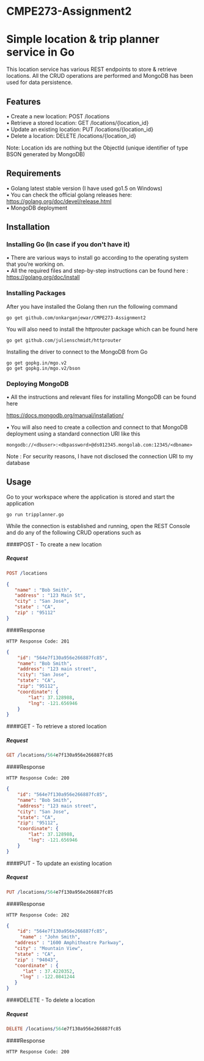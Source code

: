 # CMPE273-Assignment2
# Simple location & trip planner service in Go

This location service has various REST endpoints to store & retrieve locations. All the CRUD operations are performed and MongoDB has been used for data persistence.

## Features   

•	Create a new location:  POST   /locations    
•	Retrieve a stored location: GET  /locations/{location_id}    
•	Update an existing location: PUT /locations/{location_id}   
•	Delete a location: DELETE /locations/{location_id}   

Note: Location ids are nothing but the ObjectId (unique identifier of type BSON generated by MongoDB)   


## Requirements  
•	Golang latest stable version (I have used go1.5 on Windows)   
•	You can check the official golang releases here: https://golang.org/doc/devel/release.html  
• MongoDB deployment

## Installation

### Installing Go (In case if you don't have it)
•	There are various ways to install go according to the operating system that you’re working on.   
•	All the required files and step-by-step instructions can be found here : https://golang.org/doc/install    

### Installing Packages
After you have installed the Golang then run the following command      
```
go get github.com/onkarganjewar/CMPE273-Assignment2
```

You will also need to install the httprouter package which can be found here  
```
go get github.com/julienschmidt/httprouter
```

Installing the driver to connect to the MongoDB from Go
```
go get gopkg.in/mgo.v2
go get gopkg.in/mgo.v2/bson
```


### Deploying MongoDB

• All the instructions and relevant files for installing MongoDB can be found here  

 https://docs.mongodb.org/manual/installation/  
 

• You will also need to create a collection and connect to that MongoDB deployment using a standard connection URI like this
 
 ```
 mongodb://<dbuser>:<dbpassword>@ds012345.mongolab.com:12345/<dbname>
 ```
 
 Note : For security reasons, I have not disclosed the connection URI to my database

## Usage

Go to your workspace where the application is stored and start the application

```
go run tripplanner.go
```

While the connection is established and running, open the REST Console and do any of the following CRUD operations such as

####POST - To create a new location

##### Request 

```prolog
POST /locations
```

```json
{
   "name" : "Bob Smith",
   "address" : "123 Main St",
   "city" : "San Jose",
   "state" : "CA",
   "zip" : "95112"
}
```

####Response

```
HTTP Response Code: 201
```

```json
{
    "id": "564e7f130a956e266887fc85",
    "name": "Bob Smith",
    "address": "123 main street",
    "city": "San Jose",
    "state": "CA",
    "zip": "95112",
    "coordinate": {
        "lat": 37.128988,
        "lng": -121.656946
    }
}
```


####GET - To retrieve a stored location

##### Request 

```prolog
GET /locations/564e7f130a956e266887fc85
```

####Response

```
HTTP Response Code: 200
```

```json
{
    "id": "564e7f130a956e266887fc85",
    "name": "Bob Smith",
    "address": "123 main street",
    "city": "San Jose",
    "state": "CA",
    "zip": "95112",
    "coordinate": {
        "lat": 37.128988,
        "lng": -121.656946
    }
}
```


####PUT - To update an existing location

##### Request 

```prolog
PUT /locations/564e7f130a956e266887fc85
```

####Response

```
HTTP Response Code: 202
```

```json
{
    "id": "564e7f130a956e266887fc85",
     "name" : "John Smith",
   "address" : "1600 Amphitheatre Parkway",
   "city" : "Mountain View",
   "state" : "CA",
   "zip" : "94043",
   "coordinate" : { 
      "lat" : 37.4220352,
     "lng" : -122.0841244
   }
}
```

####DELETE - To delete a location

##### Request 

```prolog
DELETE /locations/564e7f130a956e266887fc85
```

####Response

```
HTTP Response Code: 200
```
